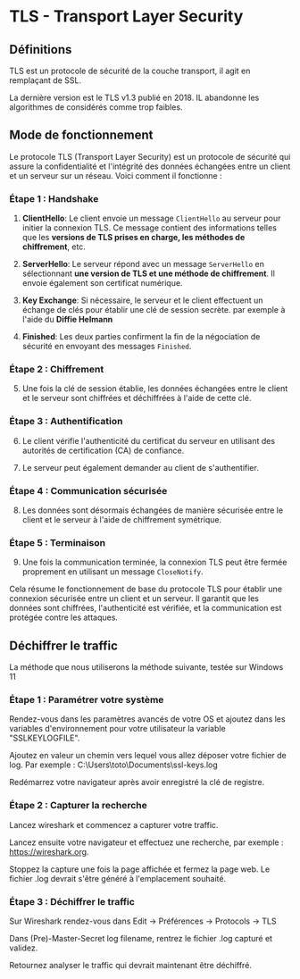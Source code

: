 # TLS - Transport Layer Security

## Définitions

TLS est un protocole de sécurité de la couche transport, il agit en remplaçant de SSL.

La dernière version est le TLS v1.3 publié en 2018. IL abandonne les algorithmes de considérés comme trop faibles.

## Mode de fonctionnement

Le protocole TLS (Transport Layer Security) est un protocole de sécurité qui assure la confidentialité et l'intégrité des données échangées entre un client et un serveur sur un réseau. Voici comment il fonctionne :

### Étape 1 : Handshake

1. **ClientHello**: Le client envoie un message `ClientHello` au serveur pour initier la connexion TLS. Ce message contient des informations telles que les **versions de TLS prises en charge, les méthodes de chiffrement**, etc.

2. **ServerHello**: Le serveur répond avec un message `ServerHello` en sélectionnant **une version de TLS et une méthode de chiffrement**. Il envoie également son certificat numérique.

3. **Key Exchange**: Si nécessaire, le serveur et le client effectuent un échange de clés pour établir une clé de session secrète. par exemple à l'aide du **Diffie Helmann**

4. **Finished**: Les deux parties confirment la fin de la négociation de sécurité en envoyant des messages `Finished`.

### Étape 2 : Chiffrement

5. Une fois la clé de session établie, les données échangées entre le client et le serveur sont chiffrées et déchiffrées à l'aide de cette clé.

### Étape 3 : Authentification

6. Le client vérifie l'authenticité du certificat du serveur en utilisant des autorités de certification (CA) de confiance.

7. Le serveur peut également demander au client de s'authentifier.

### Étape 4 : Communication sécurisée

8. Les données sont désormais échangées de manière sécurisée entre le client et le serveur à l'aide de chiffrement symétrique.

### Étape 5 : Terminaison

9. Une fois la communication terminée, la connexion TLS peut être fermée proprement en utilisant un message `CloseNotify`.

Cela résume le fonctionnement de base du protocole TLS pour établir une connexion sécurisée entre un client et un serveur. Il garantit que les données sont chiffrées, l'authenticité est vérifiée, et la communication est protégée contre les attaques.

## Déchiffrer le traffic

La méthode que nous utiliserons la méthode suivante, testée sur Windows 11

### Étape 1 : Paramétrer votre système

Rendez-vous dans les paramètres avancés de votre OS et ajoutez dans les variables d'environnement pour votre utilisateur la variable "SSLKEYLOGFILE".

Ajoutez en valeur un chemin vers lequel vous allez déposer votre fichier de log. Par exemple : C:\Users\toto\Documents\ssl-keys.log

Redémarrez votre navigateur après avoir enregistré la clé de registre.

### Étape 2 : Capturer la recherche

Lancez wireshark et commencez a capturer votre traffic.

Lancez ensuite votre navigateur et effectuez une recherche, par exemple : https://wireshark.org.

Stoppez la capture une fois la page affichée et fermez la page web. Le fichier .log devrait s'être généré à l'emplacement souhaité.

### Étape 3 : Déchiffrer le traffic

Sur Wireshark rendez-vous dans Edit -> Préférences -> Protocols -> TLS

Dans (Pre)-Master-Secret log filename, rentrez le fichier .log capturé et validez.

Retournez analyser le traffic qui devrait maintenant être déchiffré.
